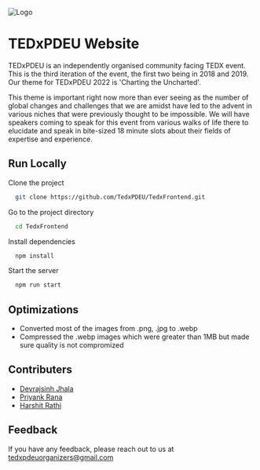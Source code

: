![Logo](https://file%2B.vscode-resource.vscode-cdn.net/c%3A/Users/Admin/Desktop/TedxFrontend/public/images/logo.png?version%3D1674933633968)

# TEDxPDEU Website

TEDxPDEU is an independently organised community facing TEDX event. This is the third iteration of the event, the first two being in 2018 and 2019. Our theme for TEDxPDEU 2022 is 'Charting the Uncharted'.

This theme is important right now more than ever seeing as the number of global changes and challenges that we are amidst have led to the advent in various niches that were previously thought to be impossible. We will have speakers coming to speak for this event from various walks of life there to elucidate and speak in bite-sized 18 minute slots about their fields of expertise and experience.

## Run Locally

Clone the project

```bash
  git clone https://github.com/TedxPDEU/TedxFrontend.git
```

Go to the project directory

```bash
  cd TedxFrontend
```

Install dependencies

```bash
  npm install
```

Start the server

```bash
  npm run start
```

## Optimizations

- Converted most of the images from .png, .jpg to .webp
- Compressed the .webp images which were greater than 1MB but made sure quality is not compromized

## Contributers

- [Devrajsinh Jhala](https://github.com/Devrajsinh-Jhala)
- [Priyank Rana](https://github.com/Priyank2912)
- [Harshit Rathi](https://github.com/har200105)

## Feedback

If you have any feedback, please reach out to us at tedxpdeuorganizers@gmail.com
